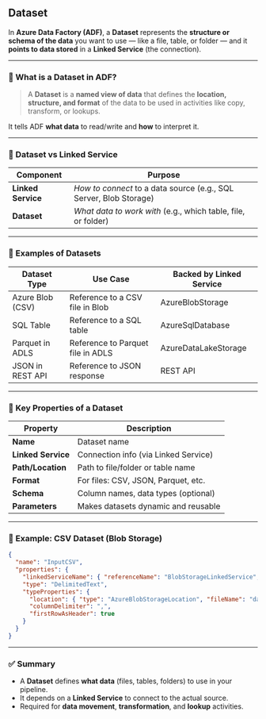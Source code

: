 ## Dataset

In **Azure Data Factory (ADF)**, a **Dataset** represents the **structure or schema of the data** you want to use — like a file, table, or folder — and it **points to data stored** in a **Linked Service** (the connection).

---

### 🔹 What is a Dataset in ADF?

> A **Dataset** is a **named view of data** that defines the **location, structure, and format** of the data to be used in activities like copy, transform, or lookups.

It tells ADF **what data** to read/write and **how** to interpret it.

---

### 🔧 Dataset vs Linked Service

| **Component**      | **Purpose**                                                        |
| ------------------ | ------------------------------------------------------------------ |
| **Linked Service** | *How to connect* to a data source (e.g., SQL Server, Blob Storage) |
| **Dataset**        | *What data to work with* (e.g., which table, file, or folder)      |

---

### 🧩 Examples of Datasets

| **Dataset Type** | **Use Case**                      | **Backed by Linked Service** |
| ---------------- | --------------------------------- | ---------------------------- |
| Azure Blob (CSV) | Reference to a CSV file in Blob   | AzureBlobStorage             |
| SQL Table        | Reference to a SQL table          | AzureSqlDatabase             |
| Parquet in ADLS  | Reference to Parquet file in ADLS | AzureDataLakeStorage         |
| JSON in REST API | Reference to JSON response        | REST API                     |

---

### 📝 Key Properties of a Dataset

| **Property**       | **Description**                      |
| ------------------ | ------------------------------------ |
| **Name**           | Dataset name                         |
| **Linked Service** | Connection info (via Linked Service) |
| **Path/Location**  | Path to file/folder or table name    |
| **Format**         | For files: CSV, JSON, Parquet, etc.  |
| **Schema**         | Column names, data types (optional)  |
| **Parameters**     | Makes datasets dynamic and reusable  |

---

### 📘 Example: CSV Dataset (Blob Storage)

```json
{
  "name": "InputCSV",
  "properties": {
    "linkedServiceName": { "referenceName": "BlobStorageLinkedService", "type": "LinkedServiceReference" },
    "type": "DelimitedText",
    "typeProperties": {
      "location": { "type": "AzureBlobStorageLocation", "fileName": "data.csv", "folderPath": "input" },
      "columnDelimiter": ",",
      "firstRowAsHeader": true
    }
  }
}
```

---

### ✅ Summary

* A **Dataset** defines **what data** (files, tables, folders) to use in your pipeline.
* It depends on a **Linked Service** to connect to the actual source.
* Required for **data movement**, **transformation**, and **lookup** activities.
